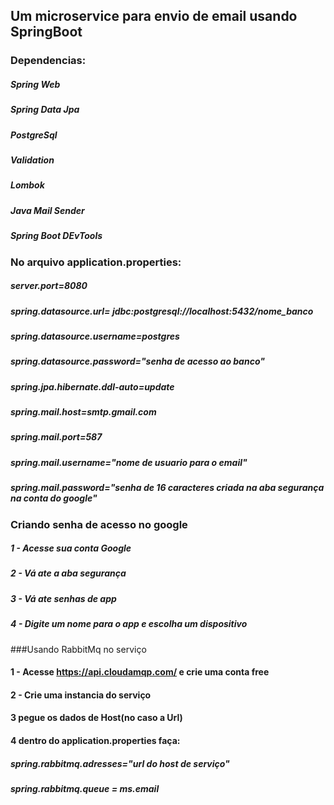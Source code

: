## Um microservice para envio de email usando SpringBoot

### Dependencias:

##### Spring Web
##### Spring Data Jpa
##### PostgreSql
##### Validation
##### Lombok
##### Java Mail Sender
##### Spring Boot DEvTools

### No arquivo application.properties:
##### server.port=8080
##### spring.datasource.url= jdbc:postgresql://localhost:5432/nome_banco
##### spring.datasource.username=postgres
##### spring.datasource.password="senha de acesso ao banco"
##### spring.jpa.hibernate.ddl-auto=update

##### spring.mail.host=smtp.gmail.com
##### spring.mail.port=587
##### spring.mail.username="nome de usuario para o email"
##### spring.mail.password="senha de 16 caracteres criada na aba segurança na conta do google"

### Criando senha de acesso no google
##### 1 - Acesse sua conta Google
##### 2 - Vá ate a aba segurança
##### 3 - Vá ate senhas de app
##### 4 - Digite um nome para o app e escolha um dispositivo

###Usando RabbitMq no serviço
#### 1 - Acesse https://api.cloudamqp.com/ e crie uma conta free
#### 2 - Crie uma instancia do serviço
#### 3 pegue os dados de Host(no caso a Url)
#### 4 dentro do application.properties faça:

##### spring.rabbitmq.adresses="url do host de serviço"
##### spring.rabbitmq.queue = ms.email

